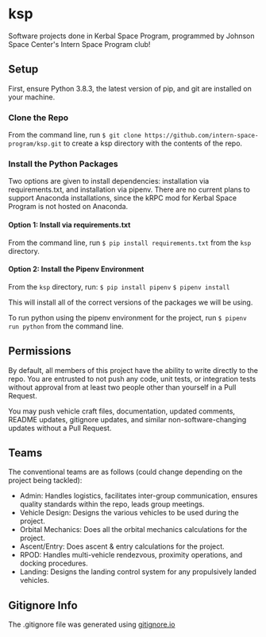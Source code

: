 # ksp
Software projects done in Kerbal Space Program, programmed by Johnson Space Center's Intern Space Program club!

## Setup
First, ensure Python 3.8.3, the latest version of pip, and git are installed on your machine.

### Clone the Repo
From the command line, run `$ git clone https://github.com/intern-space-program/ksp.git` to create a ksp directory with the contents of the repo.

### Install the Python Packages
Two options are given to install dependencies: installation via requirements.txt, and installation via pipenv. There are no current plans to support Anaconda installations, since the kRPC mod for Kerbal Space Program is not hosted on Anaconda.

#### Option 1: Install via requirements.txt
From the command line, run `$ pip install requirements.txt` from the `ksp` directory.

#### Option 2: Install the Pipenv Environment
From the `ksp` directory, run:
`$ pip install pipenv`
`$ pipenv install`

This will install all of the correct versions of the packages we will be using.

To run python using the pipenv environment for the project, run `$ pipenv run python` from the command line.

## Permissions
By default, all members of this project have the ability to write directly to the repo. You are entrusted to not push any code, unit tests, or integration tests without approval from at least two people other than yourself in a Pull Request.

You may push vehicle craft files, documentation, updated comments, README updates, gitignore updates, and similar non-software-changing updates without a Pull Request.

## Teams
The conventional teams are as follows (could change depending on the project being tackled):
- Admin: Handles logistics, facilitates inter-group communication, ensures quality standards within the repo, leads group meetings.
- Vehicle Design: Designs the various vehicles to be used during the project.
- Orbital Mechanics: Does all the orbital mechanics calculations for the project.
- Ascent/Entry: Does ascent & entry calculations for the project.
- RPOD: Handles multi-vehicle rendezvous, proximity operations, and docking procedures.
- Landing: Designs the landing control system for any propulsively landed vehicles.

## Gitignore Info
The .gitignore file was generated using [gitignore.io](https://www.toptal.com/developers/gitignore)
